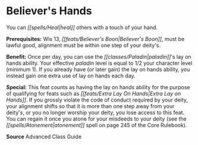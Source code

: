 ﻿---
cssclass: [feats]

---
# Believer's Hands

You can _[[spells/Heal|heal]]_ others with a touch of your hand.

**Prerequisites:** Wis 13, _[[feats/Believer's Boon|Believer's Boon]]_, must be lawful good, alignment must be within one step of your deity's.

**Benefit:** Once per day, you can use the _[[classes/Paladin|paladin]]_'s lay on hands ability. Your effective _paladin_ level is equal to 1/2 your character level (minimum 1). If you already have (or later gain) the lay on hands ability, you instead gain one extra use of lay on hands each day.

**Special:** This feat counts as having the lay on hands ability for the purpose of qualifying for feats such as _[[feats/Extra Lay On Hands|Extra Lay on Hands]]_. If you grossly violate the code of conduct required by your deity, your alignment shifts so that it is more than one step away from your deity's, or you no longer worship your deity, you lose access to this feat. You can regain it once you atone for your misdeeds to your deity (see the _[[spells/Atonement|atonement]]_ spell on page 245 of the Core Rulebook).

**Source** Advanced Class Guide